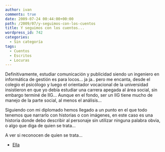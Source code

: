 ```yaml
---
author: ivan
comments: true
date: 2009-07-24 00:44:00+00:00
path: /2009/07/y-seguimos-con-los-cuentos
title: Y seguimos con los cuentos...
wordpress_id: 742
categories:
  - Sin categoría
tags:
  - Cuentos
  - Escritos
  - Locuras
---
```


Definitivamente, estudiar comunicación y publicidad siendo un ingeniero en informática de gestión es para locos... ja ja.. pero me encanta, desde el colegio el psicólogo y luego el orientador vocacional de la universidad insistieron en que yo debía estudiar una carrera apegada al área social, sin embargo terminé de IIG... Aunque en el fondo, ser un IIG tiene mucho de manejo de la parte social, al menos el análisis...

Siguiendo con mi diplomado hemos llegado a un punto en el que todo tenemos que narrarlo con historias o con imágenes, en este caso es una historia donde debo describir al personaje sin utilizar ninguna palabra obvia, o algo que diga de quien se trata...

A ver si reconocen de quien se trata...

- [Ella](https://minicuentos.blogspot.com/2009/07/ella.html)
